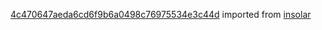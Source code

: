 [4c470647aeda6cd6f9b6a0498c76975534e3c44d](https://github.com/insolar/insolar/commit/4c470647aeda6cd6f9b6a0498c76975534e3c44d) imported from [insolar](https://github.com/insolar/insolar)
